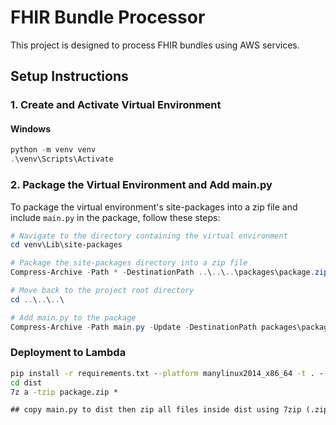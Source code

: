 # FHIR Bundle Processor

This project is designed to process FHIR bundles using AWS services.

## Setup Instructions

### 1. Create and Activate Virtual Environment

#### Windows

```powershell
python -m venv venv
.\venv\Scripts\Activate
```
### 2. Package the Virtual Environment and Add main.py

To package the virtual environment's site-packages into a zip file and include `main.py` in the package, follow these steps:

```powershell
# Navigate to the directory containing the virtual environment
cd venv\Lib\site-packages

# Package the site-packages directory into a zip file
Compress-Archive -Path * -DestinationPath ..\..\..\packages\package.zip

# Move back to the project root directory
cd ..\..\..\

# Add main.py to the package
Compress-Archive -Path main.py -Update -DestinationPath packages\package.zip
```

### Deployment to Lambda
``` cmd
pip install -r requirements.txt --platform manylinux2014_x86_64 -t . --only-binary=:all: --target dist
cd dist
7z a -tzip package.zip *

## copy main.py to dist then zip all files inside dist using 7zip (.zip format)
```